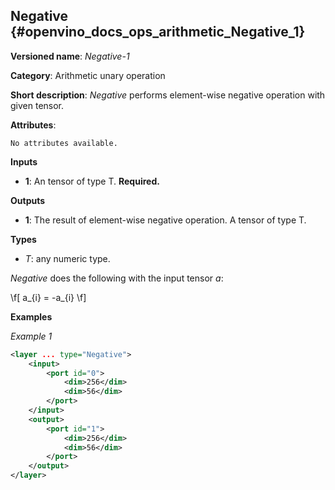 ## Negative <a name="Negative"></a> {#openvino_docs_ops_arithmetic_Negative_1}

**Versioned name**: *Negative-1*

**Category**: Arithmetic unary operation 

**Short description**: *Negative* performs element-wise negative operation with given tensor.

**Attributes**:

    No attributes available.

**Inputs**

* **1**: An tensor of type T. **Required.**

**Outputs**

* **1**: The result of element-wise negative operation. A tensor of type T.

**Types**

* *T*: any numeric type.

*Negative* does the following with the input tensor *a*:

\f[
a_{i} = -a_{i}
\f]

**Examples**

*Example 1*

```xml
<layer ... type="Negative">
    <input>
        <port id="0">
            <dim>256</dim>
            <dim>56</dim>
        </port>
    </input>
    <output>
        <port id="1">
            <dim>256</dim>
            <dim>56</dim>
        </port>
    </output>
</layer>
```